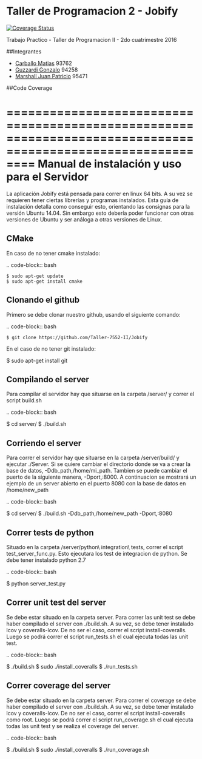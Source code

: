 # Taller de Programacion 2 - Jobify

[![Coverage Status](https://coveralls.io/repos/github/Taller-7552-II/Jobify/badge.svg?branch=master)](https://coveralls.io/github/Taller-7552-II/Jobify?branch=master)

Trabajo Practico - Taller de Programacion II - 2do cuatrimestre 2016


##Integrantes
* [Carballo Matias](https://github.com/matisyo) 93762
* [Guzzardi Gonzalo](https://github.com/gonzaloguzzardi) 94258
* [Marshall Juan Patricio](https://github.com/JuanPatricioMarshall) 95471


##Code Coverage




============================================================================================================
Manual de instalación y uso para el Servidor
============================================================================================================


La aplicación Jobify está pensada para correr en linux 64 bits. A su vez se requieren tener ciertas librerías y programas instalados.
Esta guía de instalación detalla como conseguir esto, orientando las consignas para la versión Ubuntu 14.04. Sin embargo esto debería poder funcionar con otras versiones de Ubuntu y ser análoga a otras versiones de Linux.




CMake
------------------------------------------------------------------------------------------------------------
   En caso de no tener cmake instalado:


.. code-block:: bash
   
	$ sudo apt-get update
	$ sudo apt-get install cmake




Clonando el github
------------------------------------------------------------------------------------------------------------
Primero se debe clonar nuestro github, usando el siguiente comando:


.. code-block:: bash


	$ git clone https://github.com/Taller-7552-II/Jobify








En el caso de no tener git instalado:
   
   $ sudo apt-get install git






Compilando el server
------------------------------------------------------------------------------------------------------------
Para compilar  el servidor hay que situarse en la carpeta /server/ y correr el script build.sh


.. code-block:: bash


   $ cd server/
   $ ./build.sh


Corriendo el server
------------------------------------------------------------------------------------------------------------
Para correr el servidor hay que situarse en la carpeta /server/build/ y ejecutar ./Server. Si se quiere cambiar el directorio donde se va a crear la base de datos, -Ddb_path,/home/mi_path. Tambien se puede cambiar el puerto de la siguiente manera, -Dport,:8000. A continuacion se mostrará un ejemplo de un server abierto en el puerto 8080 con la base de datos en /home/new_path


.. code-block:: bash


   $ cd server/
   $ ./build.sh -Ddb_path,/home/new_path -Dport,:8080






Correr tests de python
------------------------------------------------------------------------------------------------------------
Situado en la carpeta /server/python\ integration\ tests, correr el script test_server_func.py. Esto ejecutara los test de integracion de python. Se debe tener instalado python 2.7


.. code-block:: bash


   $ python server_test.py




Correr unit test del server
------------------------------------------------------------------------------------------------------------
Se debe estar situado en la carpeta server. Para correr las unit test se debe haber compilado el server con ./build.sh. A su vez, se debe tener instalado lcov y coveralls-lcov. De no ser el caso, correr el script install-coveralls. Luego se podrá correr el script run_tests.sh el cual ejecuta todas las unit test.


.. code-block:: bash
   
   $ ./build.sh
   $ sudo ./install_coveralls
   $ ./run_tests.sh


Correr coverage del server
------------------------------------------------------------------------------------------------------------
Se debe estar situado en la carpeta server. Para correr el coverage se debe haber compilado el server con ./build.sh. A su vez, se debe tener instalado lcov y coveralls-lcov. De no ser el caso, correr el script install-coveralls como root. Luego se podrá correr el script run_coverage.sh el cual ejecuta todas las unit test y se realiza el coverage del server.


.. code-block:: bash
   
   $ ./build.sh
   $ sudo ./install_coveralls
   $ ./run_coverage.sh
